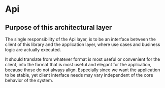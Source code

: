 # Api

## Purpose of this architectural layer
The single responsibility of the Api layer, is to be an interface between the client of this library and the application layer, where use cases and business logic are actually executed. 

It should translate from whatever format is most useful or convenient for the client, into the format that is most useful and elegant for the application, because those do not always align. Especially since we want the application to be stable, yet client interface needs may vary independent of the core behavior of the system.  